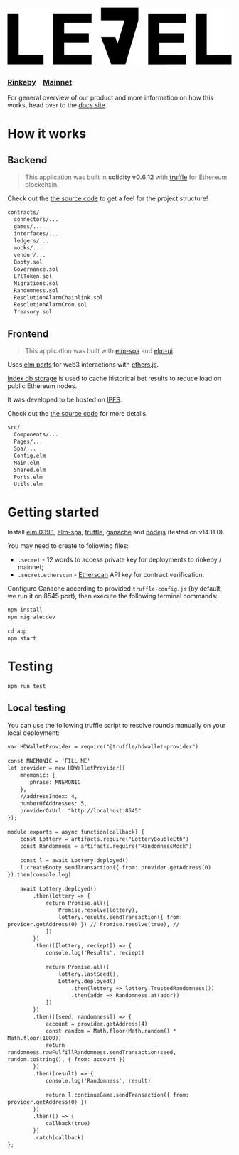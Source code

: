 # ![LE7EL DAO](app/public/logo.png)

### [Rinkeby](https://rinkeby.le7el.com/)&nbsp;&nbsp;&nbsp;&nbsp;[Mainnet](https://le7el.com)

For general overview of our product and more information on how this works, head over to the [docs site](https://docs.le7el.com).


# How it works

## Backend
> This application was built in __solidity v0.6.12__ with [truffle](https://www.trufflesuite.com) for Ethereum blockchain.

Check out the [the source code](./contracts) to get a feel for the project structure!

```
contracts/
  connectors/...
  games/...
  interfaces/...
  ledgers/...
  mocks/...
  vendor/...
  Booty.sol
  Governance.sol
  L7lToken.sol
  Migrations.sol
  Randomness.sol
  ResolutionAlarmChainlink.sol
  ResolutionAlarmCron.sol
  Treasury.sol
```

## Frontend
> This application was built with [elm-spa](https://elm-spa.dev) and [elm-ui](https://elm-ui.netlify.app). 

Uses [elm ports](https://guide.elm-lang.org/interop/ports.html) for web3 interactions with [ethers.js](https://docs.ethers.io/v5/).

[Index db storage](https://dexie.org) is used to cache historical bet results to reduce load on public Ethereum nodes.

It was developed to be hosted on [IPFS](https://ipfs.io/).

Check out the [the source code](./app/src) for more details.

```
src/
  Components/...
  Pages/...
  Spa/...
  Config.elm
  Main.elm
  Shared.elm
  Ports.elm
  Utils.elm
```

# Getting started

Install [elm 0.19.1](https://guide.elm-lang.org/install/elm.html), [elm-spa](https://www.elm-spa.dev/guide/installation), [truffle](https://www.trufflesuite.com), [ganache](https://www.trufflesuite.com/ganache) and [nodejs](https://nodejs.org) (tested on v14.11.0).

You may need to create to following files:

* `.secret` - 12 words to access private key for deployments to rinkeby / mainnet;
* `.secret.etherscan` - [Etherscan](https://etherscan.io) API key for contract verification.

Configure Ganache according to provided `truffle-config.js` (by default, we run it on 8545 port), then execute the following terminal commands:

```
npm install
npm migrate:dev

cd app 
npm start
```


# Testing

```
npm run test
```

## Local testing
You can use the following truffle script to resolve rounds manually on your local deployment:

```
var HDWalletProvider = require("@truffle/hdwallet-provider")

const MNEMONIC = 'FILL ME'
let provider = new HDWalletProvider({
    mnemonic: {
       phrase: MNEMONIC
    },
    //addressIndex: 4,
    numberOfAddresses: 5,
    providerOrUrl: "http://localhost:8545"
});

module.exports = async function(callback) {
    const Lottery = artifacts.require("LotteryDoubleEth")
    const Randomness = artifacts.require("RandomnessMock")

    const l = await Lottery.deployed()
    l.createBooty.sendTransaction({ from: provider.getAddress(0) }).then(console.log)

    await Lottery.deployed()
        .then(lottery => {
            return Promise.all([
                Promise.resolve(lottery),
                lottery.results.sendTransaction({ from: provider.getAddress(0) }) // Promise.resolve(true), //
            ])
        })
        .then(([lottery, reciept]) => {
            console.log('Results', reciept)

            return Promise.all([
                lottery.lastSeed(),
                Lottery.deployed()
                    .then(lottery => lottery.TrustedRandomness())
                    .then(addr => Randomness.at(addr))
            ])
        })
        .then(([seed, randomness]) => {
            account = provider.getAddress(4) 
            const random = Math.floor(Math.random() * Math.floor(1000))
            return randomness.rawFulfillRandomness.sendTransaction(seed, random.toString(), { from: account })
        })
        .then((result) => {
            console.log('Randomness', result)

            return l.continueGame.sendTransaction({ from: provider.getAddress(0) })
        })
        .then(() => {
            callback(true)
        })
        .catch(callback)
};
```